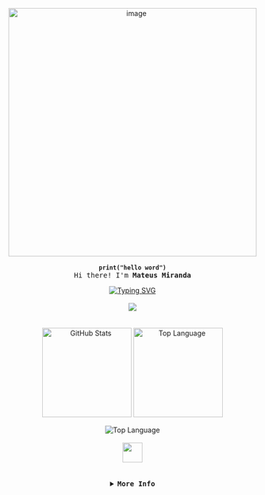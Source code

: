 <br>
<br>
<br>

<div align="center">
    <img width="500" height="500" alt="image" src="https://github.com/user-attachments/assets/ce6037bc-ffcc-4398-adc7-51f3e2974770" />
</div>

<div align="center">
  
  <b>`print("hello word")`</b>
  <samp>
      <br>
      Hi there! I'm <b>Mateus Miranda</b>
  </samp>
</div>

<div align="center" width="100%">
  <a href="https://git.io/typing-svg"><img src="https://readme-typing-svg.demolab.com?font=Fira+Code&pause=1000&color=000000&center=true&vCenter=true&width=435&lines=Programando+e+aprendendo." alt="Typing SVG" /></a>
</div>

<br>

<div align="center">
  <img src="https://img.shields.io/badge/sekim666-000000?style=for-the-badge&logo=linkedin" />
</div>
      
<br>
<br>
      
<div align="center">
  <img height=180 align="center" alt="GitHub Stats" src="http://github-profile-summary-cards.vercel.app/api/cards/stats?username=sekim666&theme=github_dark"/>
  <img height=180 align="center" alt="Top Language" src="http://github-profile-summary-cards.vercel.app/api/cards/repos-per-language?username=sekim666&theme=github_dark"/>
  <br>
  <br>
  <img align="center" alt="Top Language" src="http://github-profile-summary-cards.vercel.app/api/cards/profile-details?username=sekim666&theme=github_dark"/>
</div>

<div align="center" style="display: inline_block"><br>
  <img width="40" src="https://cdn.jsdelivr.net/gh/devicons/devicon@latest/icons/python/python-original.svg" />

  
</div>

<br>
<br>

<details align="center">  
  <summary>
      <samp>
        <b>More Info</b>
      </samp>
  </summary>
  
<br>

##

<br>

<div align="center">
  <samp>
    <b>
      Contact me:
    </b>
  </samp>
  <br>
  <br>

  [![Gmail](https://img.shields.io/badge/gmail-000000?style=for-the-badge&logo=gmail)](mailto:mateusmirandadf@gmail.com)
  [![Instagram](https://img.shields.io/badge/instagram-000000?style=for-the-badge&logo=instagram)](https://www.instagram.com/__mikkes/)
  [![Linkedin](https://img.shields.io/badge/linkedin-000000?style=for-the-badge&logo=linkedin)](https://www.linkedin.com/in/mike-miranda-b9980a2ba/)

</div>

<div align="center">
  <p align="center">
        

  </p>
</div>
<br>

</details>

##

<br>

<br>
<br>
<br>
